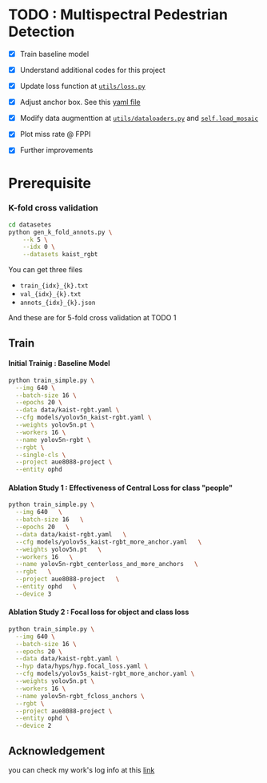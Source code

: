 
# TODO : Multispectral Pedestrian Detection
- [x] Train baseline model
- [x] Understand additional codes for this project
- [x] Update loss function at [`utils/loss.py`](https://github.com/MsDobby/AUE8088-PA2/blob/project/utils/loss.py#L168)
- [x] Adjust anchor box. See this [yaml file](https://github.com/MsDobby/AUE8088-PA2/blob/project/models/yolov5s_kaist-rgbt_more_anchor.yaml#L7)
- [x] Modify data augmenttion at [`utils/dataloaders.py`](https://github.com/MsDobby/AUE8088-PA2/blob/project/utils/dataloaders.py#L1219) and [`self.load_mosaic`](https://github.com/MsDobby/AUE8088-PA2/blob/project/utils/dataloaders.py#L909)
- [x] Plot miss rate @ FPPI
- [x] Further improvements 


# Prerequisite
### K-fold cross validation
```bash
cd datasetes
python gen_k_fold_annots.py \
    --k 5 \
    --idx 0 \
    --datasets kaist_rgbt
```

You can get three files 
- `train_{idx}_{k}.txt`
- `val_{idx}_{k}.txt`
- `annots_{idx}_{k}.json`

And these are for 5-fold cross validation at TODO 1 

## Train
#### Initial Trainig : Baseline Model

```bash
python train_simple.py \
  --img 640 \
  --batch-size 16 \
  --epochs 20 \
  --data data/kaist-rgbt.yaml \
  --cfg models/yolov5n_kaist-rgbt.yaml \
  --weights yolov5n.pt \
  --workers 16 \
  --name yolov5n-rgbt \
  --rgbt \
  --single-cls \
  --project aue8088-project \
  --entity ophd
```

#### Ablation Study 1 : Effectiveness of Central Loss for class "people"
```bash
python train_simple.py \
  --img 640   \
  --batch-size 16   \
  --epochs 20   \
  --data data/kaist-rgbt.yaml   \
  --cfg models/yolov5s_kaist-rgbt_more_anchor.yaml   \
  --weights yolov5n.pt   \
  --workers 16   \
  --name yolov5n-rgbt_centerloss_and_more_anchors   \
  --rgbt   \
  --project aue8088-project   \
  --entity ophd   \
  --device 3
```

#### Ablation Study 2 : Focal loss for object and class loss
```bash
python train_simple.py \
  --img 640 \
  --batch-size 16 \
  --epochs 20 \
  --data data/kaist-rgbt.yaml \
  --hyp data/hyps/hyp.focal_loss.yaml \
  --cfg models/yolov5s_kaist-rgbt_more_anchor.yaml \
  --weights yolov5n.pt \
  --workers 16 \
  --name yolov5n-rgbt_fcloss_anchors \
  --rgbt \
  --project aue8088-project \
  --entity ophd \
  --device 2
```

## Acknowledgement
you can check my work's log info at this [link](https://wandb.ai/ophd/aue8088-project?nw=nwuserophd) 
